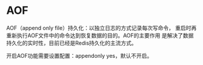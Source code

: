 # AOF

AOF（append only file）持久化：以独立日志的方式记录每次写命令， 重启时再重新执行AOF文件中的命令达到恢复数据的目的。AOF的主要作用 是解决了数据持久化的实时性，目前已经是Redis持久化的主流方式。

开启AOF功能需要设置配置：appendonly yes，默认不开启。





```

```

